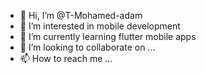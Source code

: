- 👋 Hi, I’m @T-Mohamed-adam
- 👀 I’m interested in mobile development 
- 🌱 I’m currently learning flutter mobile apps
- 💞️ I’m looking to collaborate on ...
- 📫 How to reach me ...

<!---
T-Mohamed-adam/T-Mohamed-adam is a ✨ special ✨ repository because its `README.md` (this file) appears on your GitHub profile.
You can click the Preview link to take a look at your changes.
--->
